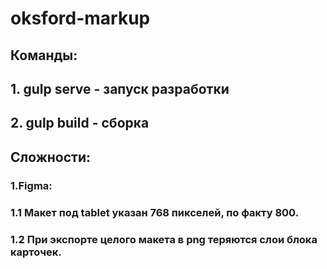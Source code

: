 # oksford-markup

## Команды:

## 1. gulp serve - запуск разработки
## 2. gulp build - сборка

## Сложности:
### 1.Figma:
### 1.1 Макет под tablet указан 768 пикселей, по факту 800.
### 1.2 При экспорте целого макета в png теряются слои блока карточек.
